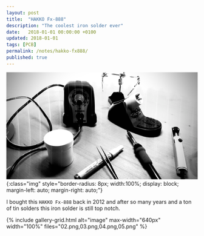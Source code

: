 ```yaml
---
layout: post
title:  "HAKKO Fx-888"
description: "The coolest iron solder ever"
date:   2018-01-01 00:00:00 +0100
updated: 2018-01-01
tags: [PCB]
permalink: /notes/hakko-fx888/
published: true
---
```


![image](01.png){:class="img" style="border-radius: 8px; width:100%; display: block; margin-left: auto; margin-right: auto;"}

I bought this `HAKKO Fx-888` back in 2012 and after so many years and a ton of tin solders this iron solder is still top notch.

{% include gallery-grid.html alt="image" max-width="640px" width="100%" files="02.png,03.png,04.png,05.png" %}

